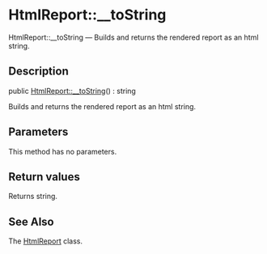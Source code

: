 HtmlReport::__toString
================

HtmlReport::__toString — Builds and returns the rendered report as an html string.

Description
---------------


public [HtmlReport::__toString](https://github.com/lingtalfi/DocTools/blob/master/doc/api/DocTools/Report/HtmlReport/__toString.md)() : string




Builds and returns the rendered report as an html string.




Parameters
--------------

This method has no parameters.


Return values
----------------

Returns string.









See Also
-----------

The [HtmlReport](https://github.com/lingtalfi/DocTools/blob/master/doc/api/DocTools/Report/HtmlReport.md) class.
